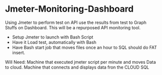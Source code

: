 # Jmeter-Monitoring-Dashboard
Using Jmeter to perform test on API use the results from test to Graph Stuffs on Dashboard. This will be a repurposed API monitoring tool.

- Setup Jmeter to launch with Bash Script
- Have it Load test, automatically with Bash
- Have Bash start job that moves files once an hour to SQL should do FAT insert.


Will Need:
Machine that executed jmeter script per minute and moves Data to cloud.
Machine that connects and displays data fron the CLOUD SQL

